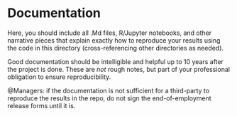 # Documentation

Here, you should include all .Md files, R/Jupyter notebooks, and other narrative pieces that explain exactly how to reproduce your results using the code in this directory (cross-referencing other directories as needed). 

Good documentation should be intelligible and helpful up to 10 years after the project is done. These are *not*  rough notes, but part of your professional obligation to ensure reproducibility. 

@Managers: if the documentation is not sufficient for a third-party to reproduce the results in the repo, do not sign the end-of-employment release forms until it is.
